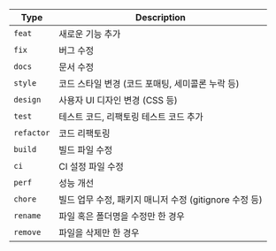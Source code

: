 | **Type**   | **Description**                                                  |
|------------|------------------------------------------------------------------|
| `feat`     | 새로운 기능 추가                                                  |
| `fix`      | 버그 수정                                                         |
| `docs`     | 문서 수정                                                         |
| `style`    | 코드 스타일 변경 (코드 포매팅, 세미콜론 누락 등)                    |
| `design`   | 사용자 UI 디자인 변경 (CSS 등)                                     |
| `test`     | 테스트 코드, 리팩토링 테스트 코드 추가                             |
| `refactor` | 코드 리팩토링                                                     |
| `build`    | 빌드 파일 수정                                                    |
| `ci`       | CI 설정 파일 수정                                                 |
| `perf`     | 성능 개선                                                         |
| `chore`    | 빌드 업무 수정, 패키지 매니저 수정 (gitignore 수정 등)              |
| `rename`   | 파일 혹은 폴더명을 수정만 한 경우                                  |
| `remove`   | 파일을 삭제만 한 경우                                             |
